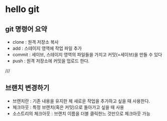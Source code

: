 # hello git

## git 명령어 요약

- clone : 원격 저장소 복사
- add : 스테이지 영역에 작업 파일 추가
- commit : 세이브, 스테이지 영역의 파일들을 가지고 커밋(=세이브)을 만들 수 있다
- push : 원격 저장소에 커밋을 업로드 한다.

///

## 브랜치 변경하기

- 브랜치란 : 기존 내용을 유지한 체 새로운 작업을 추가하고 싶을 때 사용한다.
- 체크아웃 : 특정 브랜치(혹은 커밋)으로 돌아가고 싶을 때 사용
- 소스트리의 체크아웃 : 브랜치 이름을 더블 클릭한느 것만으로 체크아웃 가능